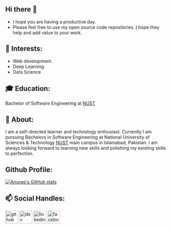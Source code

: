 ## Hi there 👋

- I hope you are having a productive day.
- Please feel free to use my open source code repositories. I hope they help and add value to your work.

 ## 🌱 Interests:
 - Web development.
 - Deep Learning
 - Data Science
                                              


## :mortar_board: Education:
 Bachelor of Software Engineering at [NUST](https://nust.edu.pk/) 
                                              


## 💬 About:
 I am a self-directed learner and technology enthusiast. Currently I am pursuing Bachelors in Software Engineering at National University of Sciences & Technology     [NUST](https://nust.edu.pk/) main campus in Islamabad, Pakistan. I am always looking forward to learning new skills and polishing my existing skills to perfection. 
 

## Github Profile:
[![Anurag's GitHub stats](https://github-readme-stats.vercel.app/api?username=rha12)](https://github.com/anuraghazra/github-readme-stats)
## 📫 Social Handles:
 [<img src='https://cdn.jsdelivr.net/npm/simple-icons@3.0.1/icons/github.svg' alt='github' height='40'>](https://github.com/rha12)  [<img src='https://cdn.jsdelivr.net/npm/simple-icons@3.0.1/icons/dev-dot-to.svg' alt='dev' height='40'>](https://dev.to/rha12)  [<img src='https://cdn.jsdelivr.net/npm/simple-icons@3.0.1/icons/linkedin.svg' alt='linkedin' height='40'>](https://www.linkedin.com/in/raja-haider-ali-331625208/)  [<img src='https://cdn.jsdelivr.net/npm/simple-icons@3.0.1/icons/facebook.svg' alt='facebook' height='40'>](https://www.facebook.com/rajahaiderali8)  

                                             
                                             
<!--
**rha12/rha12** is a ✨ _special_ ✨ repository because its `README.md` (this file) appears on your GitHub profile.

Here are some ideas to get you started:

- 🔭 I’m currently working on ...
- 🌱 I’m currently learning 
- 👯 I’m looking to collaborate on ...
- 🤔 I’m looking for help with ...
- 💬 Ask me about ...
- 📫 How to reach me: ...
- 😄 Pronouns: ...
- ⚡ Fun fact: ...
-->
